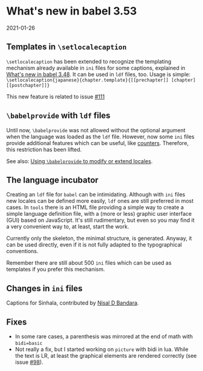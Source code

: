 # What's new in babel 3.53

2021-01-26

## Templates in `\setlocalecaption`

`\setlocalecaption` has been extended to recognize the templating mechanism already available in `ini` files for some captions, explained in [What's new in babel 3.48](whats-new-in-babel-3.48.md). It can be used in `ldf` files, too. Usage is simple: ``` \setlocalecaption{japanese}{chapter.template}{[[prechapter]] [chapter] [[postchapter]]} ```

This new feature is related to issue [#111](https://github.com/latex3/babel/issues/111)

## `\babelprovide` with `ldf` files

Until now, `\babelprovide` was not allowed without the optional argument when the language was loaded as the `ldf` file. However, now some `ini` files provide additional features which can be useful, like [counters](whats-new-in-babel-3.41.md). Therefore, this restriction has been lifted.

See also: [Using `\babelprovide` to modify or extend locales](../guides/using-babelprovide-to-modify-or-extend-locales.md).

## The language incubator

Creating an `ldf` file for `babel` can be intimidating. Although with `ini` files new locales can be defined more easily, `ldf` ones are still preferred in most cases. In `tools` there is an HTML file providing a simple way to create a simple language definition file, with a (more or less) graphic user interface (GUI) based on JavaScript. It's still rudimentary, but even so you may find it a very convenient way to, at least, start the work.

Currently only the skeleton, the minimal structure, is generated. Anyway, it can be used directly, even if it is not fully adapted to the typographical conventions. 

Remember there are still about 500 `ini` files which can be used as templates if you prefer this mechanism. 

## Changes in `ini` files

Captions for Sinhala, contributed by [Nisal D Bandara](https://github.com/nisalb).

## Fixes

* In some rare cases, a parenthesis was mirrored at the end of math with `bidi=basic`
* Not really a fix, but I started working on `picture` with bidi in lua. While the text is LR, at least the graphical elements are rendered correctly (see issue [#98](https://github.com/latex3/babel/issues/98)).